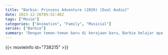 ```yaml
---
title: "Barbie: Princess Adventure (2020) [Dual Audio]"
date: 2023-12-26T05:52:46Z
tags: ["Movie"]
categories: ["Animation", "Family", "Musicial"]
series: ["Barbie"]
summary: "Dengan teman-teman baru di kerajaan baru, Barbie belajar apa artinya menjadi dirinya sendiri saat dia bertukar tempat dengan orang yang mirip bangsawan dalam petualangan musikal ini."
---
```


<mux-player stream-type="on-demand"
src="https://kp3d-my.sharepoint.com/personal/ryoo_kp3d_onmicrosoft_com/_layouts/15/download.aspx?share=EWciI2-f6EVEqysdprm8sI4B4NV5ExBTTvgsIP0swIlgKQ" prefer-playback="mse" controls>

</mux-player>


{{< movieinfo id="738215" >}}

<script src="https://cdn.jsdelivr.net/npm/@mux/mux-player"></script>

 <script type="application/ld+json ">
{
"@context": "https://schema.org/",
"@type": "VideoObject",
"name": "Barbie: Princess Adventure",
"contentUrl": "https://stream.mux.com/orIkWzMhKDdRFPzYmfACqg01HRiiUamzRdPbDiNXosL00.m3u8",
"thumbnailUrl": "https://www.themoviedb.org/t/p/original/9eSoJrj8LkbUzuPSJzgSXWKexKj.jpg?width=314&fit_mode=preserve&time=25",
"uploadDate": "2023-12-25T06:24:19Z",
}

</script>
